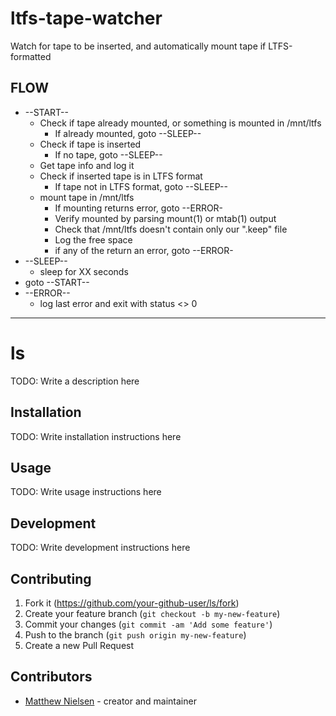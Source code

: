 # ltfs-tape-watcher

Watch for tape to be inserted, and automatically mount tape if LTFS-formatted

## FLOW

* --START--
  * Check if tape already mounted, or something is mounted in /mnt/ltfs
    * If already mounted, goto --SLEEP--
  * Check if tape is inserted
    * If no tape, goto --SLEEP--
  * Get tape info and log it
  * Check if inserted tape is in LTFS format
    * If tape not in LTFS format, goto --SLEEP--
  * mount tape in /mnt/ltfs
    * If mounting returns error, goto --ERROR-
    * Verify mounted by parsing mount(1) or mtab(1) output
    * Check that /mnt/ltfs doesn't contain only our ".keep" file
    * Log the free space
    * if any of the return an error, goto --ERROR-
* --SLEEP--
  * sleep for XX seconds
* goto --START--
* --ERROR--
  * log last error and exit with status <> 0


---

# ls

TODO: Write a description here

## Installation

TODO: Write installation instructions here

## Usage

TODO: Write usage instructions here

## Development

TODO: Write development instructions here

## Contributing

1. Fork it (<https://github.com/your-github-user/ls/fork>)
2. Create your feature branch (`git checkout -b my-new-feature`)
3. Commit your changes (`git commit -am 'Add some feature'`)
4. Push to the branch (`git push origin my-new-feature`)
5. Create a new Pull Request

## Contributors

- [Matthew Nielsen](https://github.com/your-github-user) - creator and maintainer